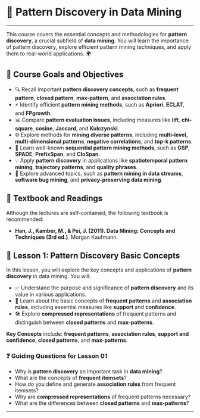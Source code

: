 # 🌟 **Pattern Discovery in Data Mining**

---

This course covers the essential concepts and methodologies for **pattern discovery**, a crucial subfield of **data mining**. You will learn the importance of pattern discovery, explore efficient pattern mining techniques, and apply them to real-world applications. 🌍

## 🎯 **Course Goals and Objectives**

- 🔍 Recall important **pattern discovery concepts**, such as **frequent pattern**, **closed pattern**, **max-pattern**, and **association rules**.
- ⚡ Identify efficient **pattern mining methods**, such as **Apriori**, **ECLAT**, and **FPgrowth**.
- 📊 Compare **pattern evaluation issues**, including measures like **lift**, **chi-square**, **cosine**, **Jaccard**, and **Kulczynski**.
- 🌐 Explore methods for **mining diverse patterns**, including **multi-level**, **multi-dimensional patterns**, **negative correlations**, and **top-k patterns**.
- 🧠 Learn well-known **sequential pattern mining methods**, such as **GSP**, **SPADE**, **PrefixSpan**, and **CloSpan**.
- 💡 Apply **pattern discovery** in applications like **spatiotemporal pattern mining**, **trajectory patterns**, and **quality phrases**.
- 🚀 Explore advanced topics, such as **pattern mining in data streams**, **software bug mining**, and **privacy-preserving data mining**.

## 📖 **Textbook and Readings**

Although the lectures are self-contained, the following textbook is recommended:

- **Han, J., Kamber, M., & Pei, J. (2011). Data Mining: Concepts and Techniques (3rd ed.)**. Morgan Kaufmann.

## 🧩 **Lesson 1: Pattern Discovery Basic Concepts**

In this lesson, you will explore the key concepts and applications of **pattern discovery** in data mining. You will:

- ✅ Understand the purpose and significance of **pattern discovery** and its value in various applications.
- 🔑 Learn about the basic concepts of **frequent patterns** and **association rules**, including essential measures like **support** and **confidence**.
- 🛠 Explore **compressed representations** of frequent patterns and distinguish between **closed patterns** and **max-patterns**.

**Key Concepts** include: **frequent patterns**, **association rules**, **support and confidence**, **closed patterns**, and **max-patterns**.


### ❓ Guiding Questions for Lesson 01

- Why is **pattern discovery** an important task in **data mining**?
- What are the concepts of **frequent itemsets**?
- How do you define and generate **association rules** from frequent itemsets?
- Why are **compressed representations** of frequent patterns necessary?
- What are the differences between **closed patterns** and **max-patterns**?

---
